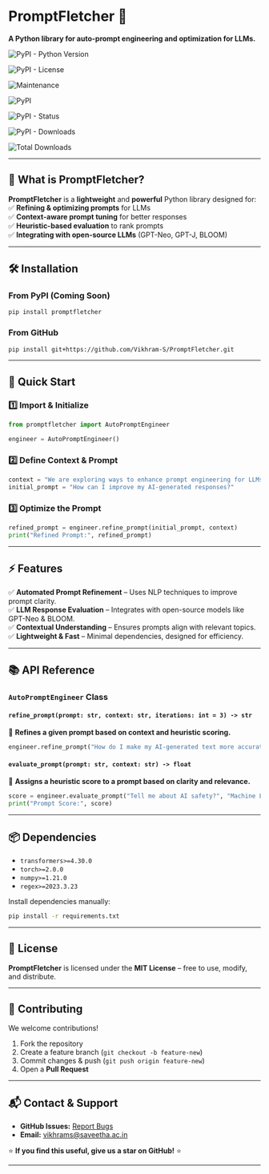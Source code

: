# **PromptFletcher** 🚀  
**A Python library for auto-prompt engineering and optimization for LLMs.**  

![PyPI - Python Version](https://img.shields.io/pypi/pyversions/promptfletcher?label=Python)  

![PyPI - License](https://img.shields.io/pypi/l/promptfletcher?label=License&color=red)  

![Maintenance](https://img.shields.io/maintenance/yes/2025?label=Maintained)   

![PyPI](https://img.shields.io/pypi/v/promptfletcher?label=PyPi)    

![PyPI - Status](https://img.shields.io/pypi/status/promptfletcher?label=Status)    

![PyPI - Downloads](https://img.shields.io/pypi/dm/promptfletcher?label=Monthly%20Downloads)

![Total Downloads](https://static.pepy.tech/badge/promptfletcher?label=Total%20Downloads)     

---

## **🚀 What is PromptFletcher?**  
**PromptFletcher** is a **lightweight** and **powerful** Python library designed for:  
✅ **Refining & optimizing prompts** for LLMs  
✅ **Context-aware prompt tuning** for better responses  
✅ **Heuristic-based evaluation** to rank prompts  
✅ **Integrating with open-source LLMs** (GPT-Neo, GPT-J, BLOOM)  

---

## **🛠️ Installation**  
### **From PyPI** (Coming Soon)
```bash
pip install promptfletcher
```
### **From GitHub**
```bash
pip install git+https://github.com/Vikhram-S/PromptFletcher.git
```

---

## **📌 Quick Start**  
### **1️⃣ Import & Initialize**  
```python
from promptfletcher import AutoPromptEngineer

engineer = AutoPromptEngineer()
```

### **2️⃣ Define Context & Prompt**  
```python
context = "We are exploring ways to enhance prompt engineering for LLMs."
initial_prompt = "How can I improve my AI-generated responses?"
```

### **3️⃣ Optimize the Prompt**  
```python
refined_prompt = engineer.refine_prompt(initial_prompt, context)
print("Refined Prompt:", refined_prompt)
```

---

## **⚡ Features**  
✅ **Automated Prompt Refinement** – Uses NLP techniques to improve prompt clarity.  
✅ **LLM Response Evaluation** – Integrates with open-source models like GPT-Neo & BLOOM.  
✅ **Contextual Understanding** – Ensures prompts align with relevant topics.  
✅ **Lightweight & Fast** – Minimal dependencies, designed for efficiency.  

---

## **📚 API Reference**  
### **`AutoPromptEngineer` Class**
#### `refine_prompt(prompt: str, context: str, iterations: int = 3) -> str`  
🔹 **Refines a given prompt based on context and heuristic scoring.**  
```python
engineer.refine_prompt("How do I make my AI-generated text more accurate?", "LLM optimization")
```

#### `evaluate_prompt(prompt: str, context: str) -> float`  
🔹 **Assigns a heuristic score to a prompt based on clarity and relevance.**  
```python
score = engineer.evaluate_prompt("Tell me about AI safety?", "Machine Learning Ethics")
print("Prompt Score:", score)
```

---

## **📦 Dependencies**
- `transformers>=4.30.0`
- `torch>=2.0.0`
- `numpy>=1.21.0`
- `regex>=2023.3.23`

Install dependencies manually:
```bash
pip install -r requirements.txt
```

---

## **📜 License**  
**PromptFletcher** is licensed under the **MIT License** – free to use, modify, and distribute.  

---

## **🤝 Contributing**  
We welcome contributions!  
1. Fork the repository  
2. Create a feature branch (`git checkout -b feature-new`)  
3. Commit changes & push (`git push origin feature-new`)  
4. Open a **Pull Request**  

---

## **📬 Contact & Support**  
- **GitHub Issues:** [Report Bugs](https://github.com/Vikhram-S/PromptFletcher/issues)  
- **Email:** vikhrams@saveetha.ac.in  

⭐ **If you find this useful, give us a star on GitHub!** ⭐  

---
